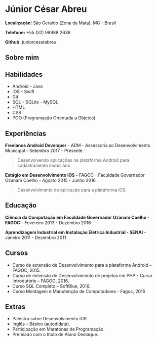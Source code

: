 # Júnior César Abreu

**Localização:** São Geraldo (Zona da Mata), MG - Brasil

**Telefone:** +55 (32) 99988 2638

**Github:** juniorcesarabreu

## Sobre mim



## Habilidades

* Android - Java
* iOS - Swift
* Git
* SQL - SQLite - MySQL
* HTML
* CSS
* POO (Programação Orientada a Objetos)

## Experiências

**Freelance Android Developer** - ADM - Assessoria ao Desenvolvimento Municipal - Setembro 2017 - Presente

>Desenvolvendo aplicações na plataforma Android para cadastramento imobiliário

**Estágio em Desenvolvimento iOS** - FAGOC - Faculdade Governador Ozanam Coelho - Agosto 2015 - Junho 2016

>Desenvolvimento de aplicação para a plataforma iOS.

## Educação

**Ciência da Computação em Faculdade Governador Ozanam Coelho - FAGOC** - Fevereiro 2013 - Dezembro 2016 

**Aprendizagem Industrial em Instalação Elétrica Industrial  - SENAI** - Janeiro 2011 - Dezembro 2011 

## Cursos

* Curso de extensão de Desenvolvimento para a plataforma Android – FAGOC, 2015.
* Curso de extensão de Desenvolvimento de projetos em PHP - Curso Introdutório – FAGOC, 2016.
* Curso SQL Completo – SoftBlue, 2016.
* Curso Montagem e Manutenção de Computadores - Fagoc, 2016

## Extras

* Palestra sobre Desenvolvimento iOS
* Inglês – Básico (autodidata).
* Participação em Maratonas de Programação.
* Premiado com o título de Aluno Destaque.

